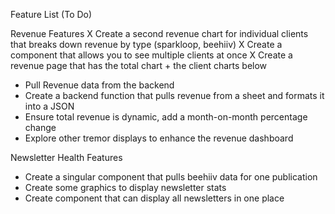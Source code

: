 Feature List (To Do)

Revenue Features
X Create a second revenue chart for individual clients that breaks down revenue by type (sparkloop, beehiiv)
X Create a component that allows you to see multiple clients at once
X Create a revenue page that has the total chart + the client charts below
- Pull Revenue data from the backend
- Create a backend function that pulls revenue from a sheet and formats it into a JSON
- Ensure total revenue is dynamic, add a month-on-month percentage change
- Explore other tremor displays to enhance the revenue dashboard

Newsletter Health Features
- Create a singular component that pulls beehiiv data for one publication
- Create some graphics to display newsletter stats
- Create component that can display all newsletters in one place
